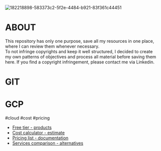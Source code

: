 ![182218898-583373c2-5f2e-4484-b921-83f361c44451](https://user-images.githubusercontent.com/105178616/201560133-b45ec763-0f6c-48b4-b4d2-c6b4dac549a0.png)
# ABOUT
This repository has only one purpose, save all my resources in one place, where I can review them whenever necessary.  
To not infringe copyrights and keep it well structured, I decided to create my own patterns of objectives and process all material before saving them here. If you find a copyright infringement, please contact me via Linkedin.

# GIT

 # GCP
 #cloud #cost #pricing
- [Free tier - products](https://cloud.google.com/free)
- [Cost calculator - estimate](https://cloud.google.com/products/calculator)
- [Pricing list - documentation](https://cloud.google.com/pricing/list)
- [Services comparison - alternatives](https://cloud.google.com/free/docs/aws-azure-gcp-service-comparison)

